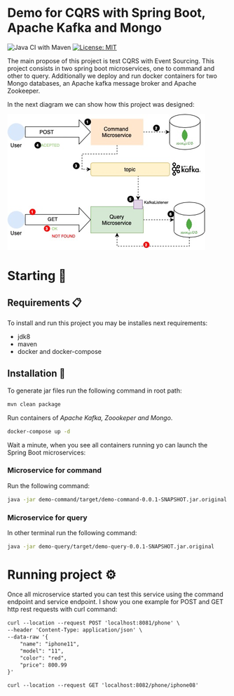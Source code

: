 
# Demo for CQRS with Spring Boot, Apache Kafka and Mongo
![Java CI with Maven](https://github.com/drubioa/demo-cqrs-kafka/workflows/Java%20CI%20with%20Maven/badge.svg)
[![License: MIT](https://img.shields.io/badge/License-MIT-yellow.svg)](https://opensource.org/licenses/MIT)

The main propose of this project is test CQRS with Event Sourcing.  This project consists in two spring boot microservices, one to command and other to query. Additionally we deploy and run docker containers for two Mongo databases, an Apache kafka message broker and Apache Zookeeper.

In the next diagram we can show how this project was designed:

![diagram](./resources/diagram.jpg)

# Starting 🚀

## Requirements 📋
To install and run this project you may be installes next requirements:
- jdk8
- maven
- docker and docker-compose

## Installation 🔧
To generate jar files run the following command in root path:

```bash
mvn clean package
```
Run containers of *Apache Kafka, Zoookeper and Mongo*.

```bash
docker-compose up -d
```

Wait a minute, when you see all containers running yo can launch the Spring Boot microservices:

### Microservice for command
Run the following command:

```bash
java -jar demo-command/target/demo-command-0.0.1-SNAPSHOT.jar.original
```

### Microservice for query
In other terminal run the following command:

```bash
java -jar demo-query/target/demo-query-0.0.1-SNAPSHOT.jar.original
```

# Running project ⚙️
Once all microservice started you can test this service using the command endpoint and service endpoint. I show you one example for POST and GET http rest requests with curl command:

```
curl --location --request POST 'localhost:8081/phone' \
--header 'Content-Type: application/json' \
--data-raw '{
    "name": "iphone11",
    "model": "11",
    "color": "red",
    "price": 800.99
}'
```

```
curl --location --request GET 'localhost:8082/phone/iphone08'
```



